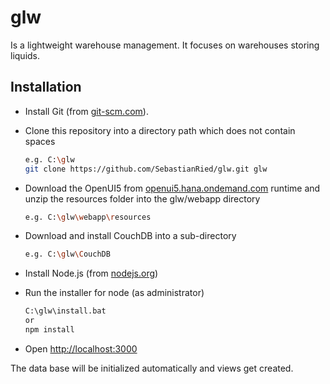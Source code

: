 # glw
Is a lightweight warehouse management. It focuses on warehouses storing liquids.

## Installation
* Install Git (from [git-scm.com](https://git-scm.com/downloads/)).

* Clone this repository into a directory path which does not contain spaces
    ```sh
    e.g. C:\glw
    git clone https://github.com/SebastianRied/glw.git glw
    ```

* Download the OpenUI5 from [openui5.hana.ondemand.com](https://openui5.hana.ondemand.com/downloads/openui5-runtime-1.50.8.zip)
runtime and unzip the resources folder into the glw/webapp directory
    ```sh
    e.g. C:\glw\webapp\resources
    ```

* Download and install CouchDB into a sub-directory
    ```sh
    e.g. C:\glw\CouchDB
    ```

* Install Node.js (from [nodejs.org](http://nodejs.org/))

* Run the installer for node (as administrator)
    ```sh
    C:\glw\install.bat
    or
    npm install
    ```

* Open [http://localhost:3000](http://localhost:3000)

The data base will be initialized automatically and views get created.